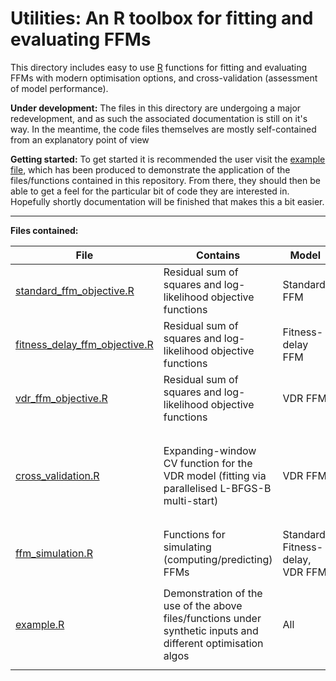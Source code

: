 # Utilities: An R toolbox for fitting and evaluating FFMs

This directory includes easy to use [R](https://www.r-project.org/) functions for fitting and evaluating FFMs with modern optimisation options, and cross-validation (assessment of model performance).  
  
**Under development:** The files in this directory are undergoing a major redevelopment, and as such the associated documentation is still on it's way. In the meantime, the code files themselves are mostly self-contained from an explanatory point of view

**Getting started:** To get started it is recommended the user visit the [example file](example.R), which has been produced to demonstrate the application of the files/functions contained in this repository. From there, they should then be able to get a feel for the particular bit of code they are interested in. Hopefully shortly documentation will be finished that makes this a bit easier.

***

**Files contained:**

| File | Contains | Model | Function name | Dependencies |
|-|-|-|-|-|
| [standard_ffm_objective.R](standard_ffm_objective.R) | Residual sum of squares and log-likelihood objective functions | Standard FFM | `standardObjectiveSS` `standardObjectiveLL` | - |
| [fitness_delay_ffm_objective.R](fitness_delay_ffm_objective.R) | Residual sum of squares and log-likelihood objective functions | Fitness-delay FFM | `fitnessDelayObjectiveSS` `fitnessDelayObjectiveLL` | - |
| [vdr_ffm_objective.R](vdr_ffm_objective.R) | Residual sum of squares and log-likelihood objective functions | VDR FFM | `vdrObjectiveSS` `vdrObjectiveLL` | - |
| [cross_validation.R](cross_validation.R) | Expanding-window CV function for the VDR model (fitting via parallelised L-BFGS-B multi-start) | VDR FFM | `vdrCrossValidate` | **Packages**: <br><br>`optimx` `caret`<br>`RcppAlgos` `parallel``doSNOW` `foreach`<br>**Files**:<br>[vdr_ffm_objective.R](vdr_ffm_objective.R)<br>[ffm_simulation.R](ffm_simulation.R) |
| [ffm_simulation.R](ffm_simulation.R) | Functions for simulating (computing/predicting) FFMs | Standard, Fitness-delay, VDR FFM | `standardPredict` `fitnessDelayPredict` `vdrPredict` | - |
| [example.R](example.R) | Demonstration of the use of the above files/functions under synthetic inputs and different optimisation algos | All | N/A | **Packages:** <br><br>`optimx` `GA``pso` `cmaes` <br>`DEoptim``caret``RcppAlgos` <br>`parallel``doSNOW` `foreach`<br><br>**Files:**All in folder |